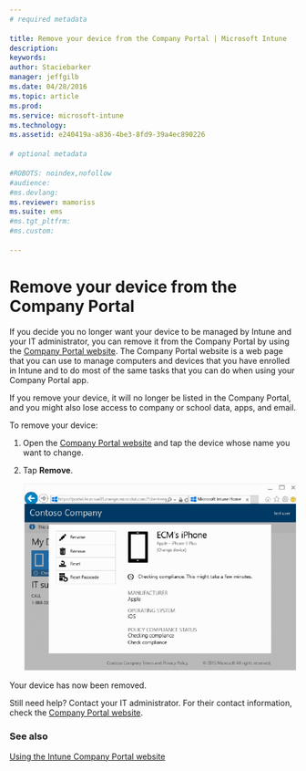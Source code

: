 ```yaml
---
# required metadata

title: Remove your device from the Company Portal | Microsoft Intune
description:
keywords:
author: Staciebarker
manager: jeffgilb
ms.date: 04/28/2016
ms.topic: article
ms.prod:
ms.service: microsoft-intune
ms.technology:
ms.assetid: e240419a-a836-4be3-8fd9-39a4ec890226

# optional metadata

#ROBOTS: noindex,nofollow
#audience:
#ms.devlang:
ms.reviewer: mamoriss
ms.suite: ems
#ms.tgt_pltfrm:
#ms.custom:

---
```



# Remove your device from the Company Portal

If you decide you no longer want your device to be managed by Intune and your IT administrator, you can remove it from the Company Portal by using the [Company Portal website](http://portal.manage.microsoft.com). The Company Portal website is a web page that you can use to manage computers and devices that you have enrolled in Intune and to do most of the same tasks that you can do when using your Company Portal app.

If you remove your device, it will no longer be listed in the Company Portal, and you might also lose access to company or school data, apps, and email. 

To remove your device:

1.  Open the [Company Portal website](http://portal.manage.microsoft.com) and tap the device whose name you want to change.

2.  Tap **Remove**.

    ![remove-device](./media/iwp-1-tap-reset-passcode.png)

Your device has now been removed.

Still need help? Contact your IT administrator. For their contact information, check the [Company Portal website](http://portal.manage.microsoft.com).

### See also
[Using the Intune Company Portal website](using-the-intune-company-portal-website.md)
